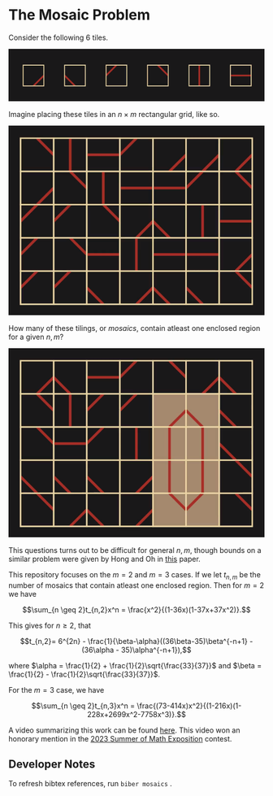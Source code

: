 # The Mosaic Problem

Consider the following 6 tiles. 

![](./images/tiles.png "Tiles")

Imagine placing these tiles in an $n \times m$ rectangular grid, like so.

![](./images/mosaic.png "Mosaic")

How many of these tilings, or *mosaics*, contain atleast one enclosed region for a given $n,m$? 

![](./images/mosaic2.png "Mosaic")

This questions turns out to be difficult for general $n,m$, though bounds on a similar problem were given by Hong and Oh in [this](https://arxiv.org/abs/1806.09717) paper. 

This repository focuses on the $m=2$ and $m=3$ cases. If we let $t_{n,m}$ be the number of mosaics that contain atleast one enclosed region. Then for $m=2$ we have

$$\sum_{n \geq 2}t_{n,2}x^n = \frac{x^2}{(1-36x)(1-37x+37x^2)}.$$

This gives for $n \geq 2$, that

$$t_{n,2}= 6^{2n} - \frac{1}{\beta-\alpha}((36\beta-35)\beta^{-n+1} - (36\alpha - 35)\alpha^{-n+1}),$$

where $\alpha = \frac{1}{2} + \frac{1}{2}\sqrt{\frac{33}{37}}$ and $\beta = \frac{1}{2} - \frac{1}{2}\sqrt{\frac{33}{37}}$. 

For the $m=3$ case, we have

$$\sum_{n \geq 2}t_{n,3}x^n = \frac{(73-414x)x^2}{(1-216x)(1-228x+2699x^2-7758x^3)}.$$

A video summarizing this work can be found [here](https://www.youtube.com/watch?v=D3dp5RBmPcs&t=921s). This video won an honorary mention in the [2023 Summer of Math Exposition](https://www.youtube.com/watch?v=6a1fLEToyvU&list=PLctYr3TOAdIE7MNyc8ejPUvda-g7VVVNt) contest.

<!-- https://pastebin.com/WKay2HjU -->
<!-- https://oeis.org/A181245 -->

## Developer Notes

To refresh bibtex references, run `biber mosaics` .
